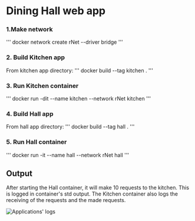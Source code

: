 # Dining Hall web app


### 1.Make network 
'''
docker network create rNet --driver bridge
'''

### 2. Build Kitchen app
From kitchen app directory: 
'''
docker build --tag kitchen .
'''

### 3. Run Kitchen container
'''
docker run -dit --name kitchen --network rNet kitchen
'''

### 4. Build Hall app
From hall app directory: 
'''
docker build --tag hall .
'''

### 5. Run Hall container
'''
docker run -it --name hall --network rNet hall
'''

## Output
After starting the Hall container, it will make 10 requests to the kitchen. This is logged in container's std output. The Kitchen container also logs the receiving of the requests and the made requests.

<img title="Applications' logs" alt="Applications' logs" src="/example/examples_1.png">
